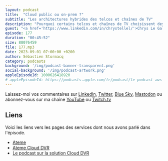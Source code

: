 ```yaml
---
layout: podcast
title:  "Cloud public ou on-prem ?"
subtitle: "Les architectures hybrides des telcos et chaînes de TV"
description: "Pourquoi certains telcos et chaînes de TV choisissent des architectures hybrides : cloud publics et on-prem ? Quels sont les challenges lors de la construction d'une telle architecture ? Dans cet épisode, on parle de cas d'usage d'infrastructures hybrides : l'evenementiel et les sports, le débordement dans le cloud pour le transcodage de fichiers par exemple, et les plans de reprise d'activités."
guest: "<a href='https://www.linkedin.com/in/chrystellel/'>Chrys Le Gall</a>, Lead Cloud Solution Architect et <a href='https://www.linkedin.com/in/julesmermethusson/'>Jules Mermet-Husson</a>, Cloud Solution Architect, tous deux chez Ateme."
episode: 177
duration: "00:45:52"
size: 88076459
file: 177.mp3
date: 2023-09-01 07:00:00 +0200
author: Sébastien Stormacq
category: podcasts
background: '/img/podcast-banner-transparent.png'
social-background: '/img/podcast-artwork.png'
appleEpisodeId: 1000626418920
# appleEpisodeId: https://podcasts.apple.com/fr/podcast/le-podcast-aws-en-français/id1452118442
---
```


Laissez-moi vos commentaires sur [LinkedIn](https://www.linkedin.com/in/sebastienstormacq/), [Twitter](https://twitter.com/sebsto), [Blue Sky](https://bsky.app/profile/sebsto.bsky.social), [Mastodon](https://awscommunity.social/@sebsto) ou abonnez-vous sur ma chaîne [YouTube](https://www.youtube.com/sebsto) ou [Twitch.tv](https://www.twitch.tv/sebAWS)

## Liens

Voici les liens vers les pages des services dont nous avons parlé dans l'épisode.

- [Ateme](https://www.ateme.com/)
- [Ateme Cloud DVR](https://www.ateme.com/how-we-help-cloud-dvr-solutions/)
- [Le podcast sur la solution Cloud DVR](https://stormacq.com/podcasts/episode_155/index.html)